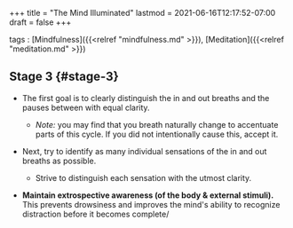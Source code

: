+++
title = "The Mind Illuminated"
lastmod = 2021-06-16T12:17:52-07:00
draft = false
+++

tags
: [Mindfulness]({{<relref "mindfulness.md" >}}), [Meditation]({{<relref "meditation.md" >}})


## Stage 3 {#stage-3}

-   The first goal is to clearly distinguish the in and out breaths and the pauses between with equal clarity.
    -   _Note:_ you may find that you breath naturally change to accentuate parts of this cycle. If you did not intentionally cause this, accept it.

-   Next, try to identify as many individual sensations of the in and out breaths as possible.
    -   Strive to distinguish each sensation with the utmost clarity.

-   **Maintain extrospective awareness (of the body & external stimuli).** This prevents drowsiness and improves the mind's ability to recognize distraction before it becomes complete/